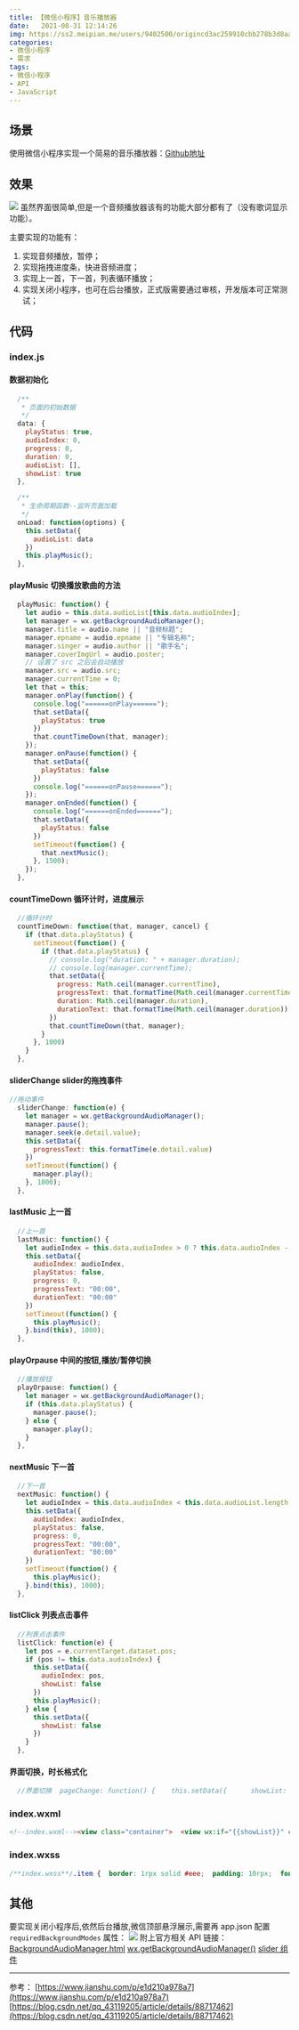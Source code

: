 ```yaml
---
title: 【微信小程序】音乐播放器
date:   2021-08-31 12:14:26
img: https://ss2.meipian.me/users/9402500/origincd3ac259910cbb278b3d8aae6a1bbea4.jpg?imageView2/2/w/750/h/1400/q/80
categories: 
- 微信小程序
- 需求
tags:
- 微信小程序
- API
- JavaScript
---
```


## 场景

使用微信小程序实现一个简易的音乐播放器：[Github地址](https://github.com/beatzcs/audio_demo)

## 效果

![](https://img-blog.csdnimg.cn/721820db27dc4facbfc595dc8349ddb8.png?x-oss-process=image/watermark,type_ZHJvaWRzYW5zZmFsbGJhY2s,shadow_50,text_Q1NETiBA5Za15Za15Za15Za16KaB5oqx5oqx,size_9,color_FFFFFF,t_70,g_se,x_16)
虽然界面很简单,但是一个音频播放器该有的功能大部分都有了（没有歌词显示功能）。

主要实现的功能有：

1. 实现音频播放，暂停；
2. 实现拖拽进度条，快进音频进度；
3. 实现上一首，下一首，列表循环播放；
4. 实现关闭小程序，也可在后台播放，正式版需要通过审核，开发版本可正常测试；

## 代码

### index.js

#### 数据初始化

```javascript
  /**
   * 页面的初始数据
   */
  data: {
    playStatus: true,
    audioIndex: 0,
    progress: 0,
    duration: 0,
    audioList: [],
    showList: true
  },

  /**
   * 生命周期函数--监听页面加载
   */
  onLoad: function(options) {
    this.setData({
      audioList: data
    })
    this.playMusic();
  },
```

#### playMusic 切换播放歌曲的方法

```javascript
  playMusic: function() {
    let audio = this.data.audioList[this.data.audioIndex];
    let manager = wx.getBackgroundAudioManager();
    manager.title = audio.name || "音频标题";
    manager.epname = audio.epname || "专辑名称";
    manager.singer = audio.author || "歌手名";
    manager.coverImgUrl = audio.poster;
    // 设置了 src 之后会自动播放
    manager.src = audio.src;
    manager.currentTime = 0;
    let that = this;
    manager.onPlay(function() {
      console.log("======onPlay======");
      that.setData({
        playStatus: true
      })
      that.countTimeDown(that, manager);
    });
    manager.onPause(function() {
      that.setData({
        playStatus: false
      })
      console.log("======onPause======");
    });
    manager.onEnded(function() {
      console.log("======onEnded======");
      that.setData({
        playStatus: false
      })
      setTimeout(function() {
        that.nextMusic();
      }, 1500);
    });
  },
```

#### countTimeDown 循环计时，进度展示

```javascript
  //循环计时
  countTimeDown: function(that, manager, cancel) {
    if (that.data.playStatus) {
      setTimeout(function() {
        if (that.data.playStatus) {
          // console.log("duration: " + manager.duration);
          // console.log(manager.currentTime);
          that.setData({
            progress: Math.ceil(manager.currentTime),
            progressText: that.formatTime(Math.ceil(manager.currentTime)),
            duration: Math.ceil(manager.duration),
            durationText: that.formatTime(Math.ceil(manager.duration))
          })
          that.countTimeDown(that, manager);
        }
      }, 1000)
    }
  },
```

#### sliderChange slider的拖拽事件

```javascript
//拖动事件
  sliderChange: function(e) {
    let manager = wx.getBackgroundAudioManager();
    manager.pause();
    manager.seek(e.detail.value);
    this.setData({
      progressText: this.formatTime(e.detail.value)
    })
    setTimeout(function() {
      manager.play();
    }, 1000);
  },
```

#### lastMusic 上一首

```javascript
  //上一首
  lastMusic: function() {
    let audioIndex = this.data.audioIndex > 0 ? this.data.audioIndex - 1 : this.data.audioList.length - 1;
    this.setData({
      audioIndex: audioIndex,
      playStatus: false,
      progress: 0,
      progressText: "00:00",
      durationText: "00:00"
    })
    setTimeout(function() {
      this.playMusic();
    }.bind(this), 1000);
  },
```

#### playOrpause 中间的按钮,播放/暂停切换

```javascript
  //播放按钮
  playOrpause: function() {
    let manager = wx.getBackgroundAudioManager();
    if (this.data.playStatus) {
      manager.pause();
    } else {
      manager.play();
    }
  },
```

#### nextMusic 下一首

```javascript
  //下一首
  nextMusic: function() {
    let audioIndex = this.data.audioIndex < this.data.audioList.length - 1 ? this.data.audioIndex + 1 : 0;
    this.setData({
      audioIndex: audioIndex,
      playStatus: false,
      progress: 0,
      progressText: "00:00",
      durationText: "00:00"
    })
    setTimeout(function() {
      this.playMusic();
    }.bind(this), 1000);
  },
```

#### listClick 列表点击事件

```javascript
  //列表点击事件
  listClick: function(e) {
    let pos = e.currentTarget.dataset.pos;
    if (pos != this.data.audioIndex) {
      this.setData({
        audioIndex: pos,
        showList: false
      })
      this.playMusic();
    } else {
      this.setData({
        showList: false
      })
    }
  },
```

#### 界面切换，时长格式化

```javascript
  //界面切换  pageChange: function() {    this.setData({      showList: true    })  },  //格式化时长  formatTime: function(s) {    let t = '';    s = Math.floor(s);    if (s > -1) {      let min = Math.floor(s / 60) % 60;      let sec = s % 60;      if (min < 10) {        t += "0";      }      t += min + ":";      if (sec < 10) {        t += "0";      }      t += sec;    }    return t;  },
```

### index.wxml

```html
<!--index.wxml--><view class="container">  <view wx:if="{{showList}}" class="list">    <view wx:for="{{audioList}}" class='item {{audioIndex==index?"active":""}}' bindtap='listClick' data-pos='{{index}}'>      <view>{{item.name}}</view>      <text>{{item.author}}</text>    </view>  </view>  <view wx:else class='background'>    <view class='info'>      <view>{{audioList[audioIndex].name||""}}</view>      <view>{{audioList[audioIndex].author||""}}</view>    </view>    <image class='list' bindtap='pageChange' src='/images/list.png'></image>    <image class='poster {{playStatus?"rotate":"rotate-paused"}}' mode="scaleToFill" src='{{audioList[audioIndex].poster}}'></image>    <view class='progress'>      <text>{{progressText}}</text>      <slider class='bar' bindchange="sliderChange" bindchanging="sliderChanging" value="{{progress}}" step="1" min='0' max='{{duration}}' activeColor="#1aad19" block-size="12" block-color="#1aad19" />      <text>{{durationText}}</text>    </view>    <view class='buttons'>      <image class='button' bindtap='lastMusic' src='/images/last.png'></image>      <image class='button' bindtap='playOrpause' src='{{playStatus?"/images/pause.png":"/images/play.png"}}'></image>      <image class='button' bindtap='nextMusic' src='/images/next.png'></image>    </view>  </view></view>
```

### index.wxss

```css
/**index.wxss**/.item {  border: 1rpx solid #eee;  padding: 10rpx;  font-size: 11pt;}.active {  background: #a51515;  color: #fff;}.background {  position: fixed;  left: 0;  top: 0;  right: 0;  bottom: 0;  text-align: center;  background: #f5f5f5;}.background .info{  position: fixed;  top: 140rpx;  left: 0;  right: 0;  font-size: 12pt;  color: #353535;}.background .list {  position: fixed;  right: 40rpx;  top: 40rpx;  width: 60rpx;  height: 60rpx;}.background .poster {  width: 150rpx;  height: 150rpx;  border-radius: 50%;  margin-top: 400rpx;}.rotate {  animation: rotate 10s linear infinite;}.rotate-paused {  animation: rotate 10s linear infinite;  animation-play-state: paused;}@keyframes rotate {  0% {    transform: rotate(0deg);  }  50% {    transform: rotate(180deg);  }  100% {    transform: rotate(360deg);  }}.progress {  position: fixed;  bottom: 90rpx;  left: 50rpx;  right: 50rpx;  display: flex;  align-items: center;  font-size: 10pt;  color: rgb(87, 49, 49);  text-align: center;}.progress .bar {  flex: 1;}.progress text {  flex-basis: 90rpx;}.buttons {  position: fixed;  bottom: 20rpx;  left: 50rpx;  right: 50rpx;  display: flex;  justify-content: space-around;  align-items: center;}.buttons .button {  width: 70rpx;  height: 70rpx;}
```

## 其他

要实现关闭小程序后,依然后台播放,微信顶部悬浮展示,需要再 app.json 配置 `requiredBackgroundModes` 属性：
![](https://img-blog.csdnimg.cn/e614b3d5b8584735afde528d5a3a5696.png?x-oss-process=image/watermark,type_ZHJvaWRzYW5zZmFsbGJhY2s,shadow_50,text_Q1NETiBA5Za15Za15Za15Za16KaB5oqx5oqx,size_10,color_FFFFFF,t_70,g_se,x_16)
附上官方相关 API 链接：
[BackgroundAudioManager.html](https://developers.weixin.qq.com/miniprogram/dev/api/media/background-audio/BackgroundAudioManager.html)
[wx.getBackgroundAudioManager()](https://developers.weixin.qq.com/miniprogram/dev/api/media/background-audio/wx.getBackgroundAudioManager.html)
[slider 组件](https://developers.weixin.qq.com/miniprogram/dev/component/slider.html)

---

参考：
[https://www.jianshu.com/p/e1d210a978a7](https://www.jianshu.com/p/e1d210a978a7)
[https://blog.csdn.net/qq_43119205/article/details/88717462](https://blog.csdn.net/qq_43119205/article/details/88717462)

